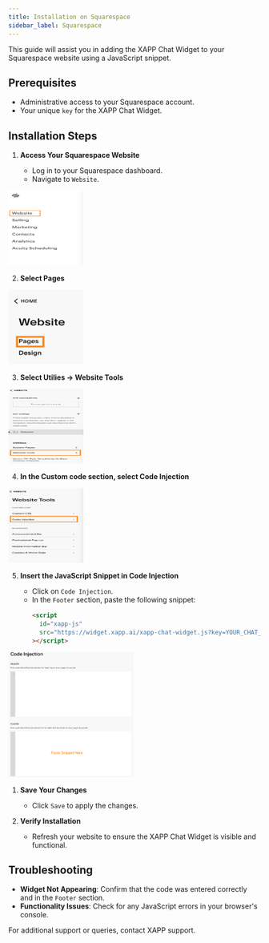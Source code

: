 ```yaml
---
title: Installation on Squarespace
sidebar_label: Squarespace
---
```


This guide will assist you in adding the XAPP Chat Widget to your Squarespace website using a JavaScript snippet.

## Prerequisites

- Administrative access to your Squarespace account.
- Your unique `key` for the XAPP Chat Widget.

## Installation Steps

1. **Access Your Squarespace Website**

   - Log in to your Squarespace dashboard.
   - Navigate to `Website`.
  
  <div className="centered-image-container">
<img src="/img/install/squarespace/sq-sp-1.png" width="150px" height="150px" alt="Select website"/>
</div>

2. **Select Pages**

  <div className="centered-image-container">
<img src="/img/install/squarespace/sq-sp-2.png" width="150px" height="150px" alt="Select pages"/>
</div>

3. **Select Utilies -> Website Tools**

  <div className="centered-image-container">
<img src="/img/install/squarespace/sq-sp-3.png" width="150px" height="150px" alt="Select website tools"/>
</div>

4. **In the Custom code section, select Code Injection**

  <div className="centered-image-container">
<img src="/img/install/squarespace/sq-sp-4.png" width="150px" height="150px" alt="Select code injection"/>
</div>

5. **Insert the JavaScript Snippet in Code Injection**

   - Click on `Code Injection`.
   - In the `Footer` section, paste the following snippet:
     ```html
     <script
       id="xapp-js"
       src="https://widget.xapp.ai/xapp-chat-widget.js?key=YOUR_CHAT_KEY"
     ></script>
     ```

  <div className="centered-image-container">
<img src="/img/install/squarespace/sq-sp-5.png" width="250px" height="250px" alt="Inject Snippet"/>
</div>

1. **Save Your Changes**

   - Click `Save` to apply the changes.

2. **Verify Installation**
   - Refresh your website to ensure the XAPP Chat Widget is visible and functional.

## Troubleshooting

- **Widget Not Appearing**: Confirm that the code was entered correctly and in the `Footer` section.
- **Functionality Issues**: Check for any JavaScript errors in your browser's console.

For additional support or queries, contact XAPP support.
